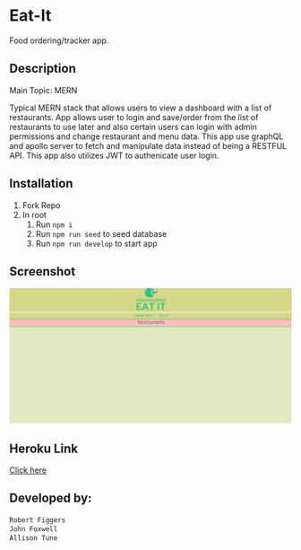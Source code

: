 # Eat-It
Food ordering/tracker app.

## Description
Main Topic: MERN

Typical MERN stack that allows users to view a dashboard with a list of restaurants. App allows user to login and save/order from the list of restaurants to use later and also certain users can login with admin permissions and change restaurant and menu data. This app use graphQL and apollo server to fetch and manipulate data instead of being a RESTFUL API. This app also utilizes JWT to authenicate user login.

## Installation
1. Fork Repo
2. In root
   1. Run `npm i`
   2. Run `npm run seed` to seed database
   3. Run `npm run develop` to start app


## Screenshot
![Full page screenshot](./assets/eat-it-example.JPG)


## Heroku Link
[Click here](https://eatit-5de928edb7f4.herokuapp.com/)


## Developed by:
```
Robert Figgers
John Foxwell
Allison Tune
```

